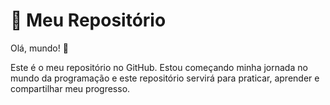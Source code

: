  # 🚀 Meu Repositório 
 
 Olá, mundo! 👋 
 
Este é o meu repositório no GitHub. Estou começando minha jornada no mundo da programação e este repositório servirá para praticar, aprender e compartilhar meu progresso.